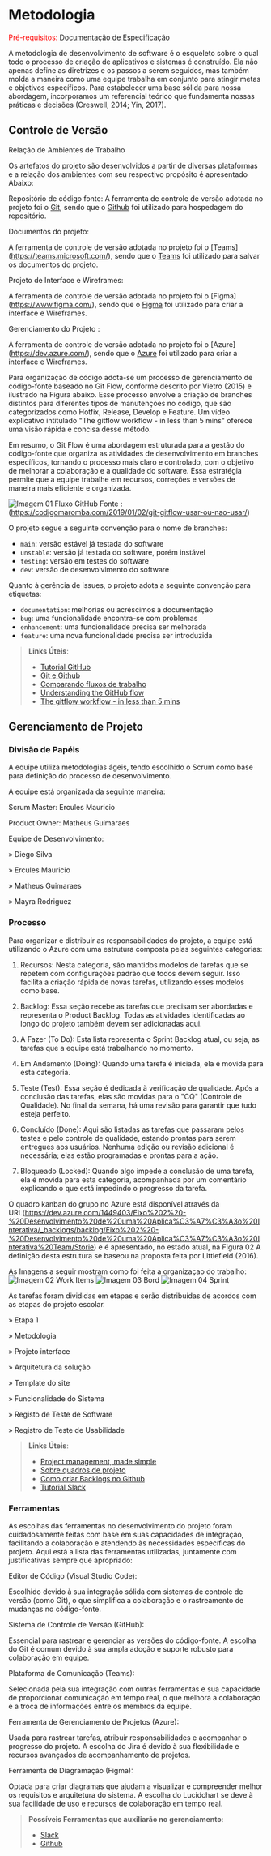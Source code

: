 
# Metodologia

<span style="color:red">Pré-requisitos: <a href="2-Especificação do Projeto.md"> Documentação de Especificação</a></span>

A metodologia de desenvolvimento de software é o esqueleto sobre o qual todo o processo de criação de aplicativos e sistemas é construído. Ela não apenas define as diretrizes e os passos a serem seguidos, mas também molda a maneira como uma equipe trabalha em conjunto para atingir metas e objetivos específicos. Para estabelecer uma base sólida para nossa abordagem, incorporamos um referencial teórico que fundamenta nossas práticas e decisões (Creswell, 2014; Yin, 2017). 

## Controle de Versão

Relação de Ambientes de Trabalho 

Os artefatos do projeto são desenvolvidos a partir de diversas plataformas e a relação dos ambientes com seu respectivo propósito é apresentado Abaixo:

Repositório de código fonte:
A ferramenta de controle de versão adotada no projeto foi o
[Git](https://git-scm.com/), sendo que o [Github](https://github.com/rommelcarneiro/tiaw-template )
foi utilizado para hospedagem do repositório.


Documentos do projeto: 

A ferramenta de controle de versão adotada no projeto foi o [Teams] (https://teams.microsoft.com/), sendo que o [Teams](https://teams.microsoft.com/_#/school/FileBrowserTabApp/Geral?threadId=19:Fyi9t9XMqoY5dNSGefrEu2Aj_NwSyUcp6JZ6k1a-uac1@thread.tacv2&ctx=channel)
foi utilizado para salvar os documentos do projeto.

Projeto de Interface e  Wireframes: 

A ferramenta de controle de versão adotada no projeto foi o [Figma] (https://www.figma.com/), sendo que o [Figma](https://www.figma.com/file/j8f1c93Odr0cVKPrZHeUSz/Projeto-Final?type=design&node-id=0-1&mode=design&t=Tth0q9nZ0IM1B5Ea-0  )
foi utilizado para criar a interface e Wireframes.

Gerenciamento do Projeto : 

A ferramenta de controle de versão adotada no projeto foi o [Azure] (https://dev.azure.com/), sendo que o [Azure](https://dev.azure.com/1449403/Eixo%202%20-%20Desenvolvimento%20de%20uma%20Aplica%C3%A7%C3%A3o%20Interativa/_backlogs/backlog/Eixo%202%20-%20Desenvolvimento%20de%20uma%20Aplica%C3%A7%C3%A3o%20Interativa%20Team/Storie )
foi utilizado para criar a interface e Wireframes.

Para organização de código adota-se um processo de gerenciamento de código-fonte baseado no Git Flow, conforme descrito por Vietro (2015) e ilustrado na Figura abaixo. Esse processo envolve a criação de branches distintos para diferentes tipos de manutenções no código, que são categorizados como Hotfix, Release, Develop e Feature. Um vídeo explicativo intitulado "The gitflow workflow - in less than 5 mins" oferece uma visão rápida e concisa desse método. 

Em resumo, o Git Flow é uma abordagem estruturada para a gestão do código-fonte que organiza as atividades de desenvolvimento em branches específicos, tornando o processo mais claro e controlado, com o objetivo de melhorar a colaboração e a qualidade do software. Essa estratégia permite que a equipe trabalhe em recursos, correções e versões de maneira mais eficiente e organizada. 

![Imagem 01 Fluxo GitHub](./img/gitflow-1%20(1).png)
Fonte :(https://codigomaromba.com/2019/01/02/git-gitflow-usar-ou-nao-usar/)


O projeto segue a seguinte convenção para o nome de branches:

- `main`: versão estável já testada do software
- `unstable`: versão já testada do software, porém instável
- `testing`: versão em testes do software
- `dev`: versão de desenvolvimento do software

Quanto à gerência de issues, o projeto adota a seguinte convenção para
etiquetas:

- `documentation`: melhorias ou acréscimos à documentação
- `bug`: uma funcionalidade encontra-se com problemas
- `enhancement`: uma funcionalidade precisa ser melhorada
- `feature`: uma nova funcionalidade precisa ser introduzida


> **Links Úteis**:
> - [Tutorial GitHub](https://guides.github.com/activities/hello-world/)
> - [Git e Github](https://www.youtube.com/playlist?list=PLHz_AreHm4dm7ZULPAmadvNhH6vk9oNZA)
>  - [Comparando fluxos de trabalho](https://www.atlassian.com/br/git/tutorials/comparing-workflows)
> - [Understanding the GitHub flow](https://guides.github.com/introduction/flow/)
> - [The gitflow workflow - in less than 5 mins](https://www.youtube.com/watch?v=1SXpE08hvGs)

## Gerenciamento de Projeto

### Divisão de Papéis

A equipe utiliza metodologias ágeis, tendo escolhido o Scrum como base para definição do processo de desenvolvimento.

A equipe está organizada da seguinte maneira: 

Scrum Master: Ercules Mauricio 

Product Owner: Matheus Guimaraes 

Equipe de Desenvolvimento: 

» Diego Silva  

» Ercules Mauricio 

» Matheus Guimaraes 

» Mayra Rodriguez



### Processo

Para organizar e distribuir as responsabilidades do projeto, a equipe está utilizando o Azure com uma estrutura composta pelas seguintes categorias:  

1. Recursos: Nesta categoria, são mantidos modelos de tarefas que se repetem com configurações padrão que todos devem seguir. Isso facilita a criação rápida de novas tarefas, utilizando esses modelos como base. 

2. Backlog: Essa seção recebe as tarefas que precisam ser abordadas e representa o Product Backlog. Todas as atividades identificadas ao longo do projeto também devem ser adicionadas aqui. 

3. A Fazer (To Do): Esta lista representa o Sprint Backlog atual, ou seja, as tarefas que a equipe está trabalhando no momento. 

4. Em Andamento (Doing): Quando uma tarefa é iniciada, ela é movida para esta categoria. 

5. Teste (Test): Essa seção é dedicada à verificação de qualidade. Após a conclusão das tarefas, elas são movidas para o "CQ" (Controle de Qualidade). No final da semana, há uma revisão para garantir que tudo esteja perfeito. 

6. Concluído (Done): Aqui são listadas as tarefas que passaram pelos testes e pelo controle de qualidade, estando prontas para serem entregues aos usuários. Nenhuma edição ou revisão adicional é necessária; elas estão programadas e prontas para a ação. 

7. Bloqueado (Locked): Quando algo impede a conclusão de uma tarefa, ela é movida para esta categoria, acompanhada por um comentário explicando o que está impedindo o progresso da tarefa. 

O quadro kanban do grupo no Azure está disponível através da URL(https://dev.azure.com/1449403/Eixo%202%20-%20Desenvolvimento%20de%20uma%20Aplica%C3%A7%C3%A3o%20Interativa/_backlogs/backlog/Eixo%202%20-%20Desenvolvimento%20de%20uma%20Aplica%C3%A7%C3%A3o%20Interativa%20Team/Storie) e é apresentado, no estado atual, na Figura 02 A definição desta estrutura se baseou na proposta feita por Littlefield (2016). 

As Imagens a seguir mostram como foi feita a organizaçao do trabalho: 
![Imagem 02 Work Items](./img/WorkIteams.png)
![Imagem 03 Bord](./img/Board.png)
![Imagem 04 Sprint](./img/sprint.png)


As tarefas foram divididas em etapas e serão distribuídas de acordos com as etapas do projeto escolar. 

» Etapa 1

» Metodologia 

» Projeto interface 

» Arquitetura da solução  

» Template do site 

» Funcionalidade do Sistema 

» Registo de Teste de Software 

» Registro de Teste de Usabilidade 
 
> **Links Úteis**:
> - [Project management, made simple](https://github.com/features/project-management/)
> - [Sobre quadros de projeto](https://docs.github.com/pt/github/managing-your-work-on-github/about-project-boards)
> - [Como criar Backlogs no Github](https://www.youtube.com/watch?v=RXEy6CFu9Hk)
> - [Tutorial Slack](https://slack.com/intl/en-br/)



### Ferramentas

As escolhas das ferramentas no desenvolvimento do projeto foram cuidadosamente feitas com base em suas capacidades de integração, facilitando a colaboração e atendendo às necessidades específicas do projeto. Aqui está a lista das ferramentas utilizadas, juntamente com justificativas sempre que apropriado:

Editor de Código (Visual Studio Code):

Escolhido devido à sua integração sólida com sistemas de controle de versão (como Git), o que simplifica a colaboração e o rastreamento de mudanças no código-fonte.

Sistema de Controle de Versão (GitHub):

Essencial para rastrear e gerenciar as versões do código-fonte. A escolha do Git é comum devido à sua ampla adoção e suporte robusto para colaboração em equipe.

Plataforma de Comunicação (Teams):

Selecionada pela sua integração com outras ferramentas e sua capacidade de proporcionar comunicação em tempo real, o que melhora a colaboração e a troca de informações entre os membros da equipe.

Ferramenta de Gerenciamento de Projetos (Azure):

Usada para rastrear tarefas, atribuir responsabilidades e acompanhar o progresso do projeto. A escolha do Jira é devido à sua flexibilidade e recursos avançados de acompanhamento de projetos.


Ferramenta de Diagramação (Figma):

Optada para criar diagramas que ajudam a visualizar e compreender melhor os requisitos e arquitetura do sistema. A escolha do Lucidchart se deve à sua facilidade de uso e recursos de colaboração em tempo real.

 
> **Possíveis Ferramentas que auxiliarão no gerenciamento**: 
> - [Slack](https://slack.com/)
> - [Github](https://github.com/)

